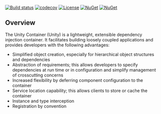 [![Build status](https://ci.appveyor.com/api/projects/status/s7s905q6xd6b2503/branch/master?svg=true)](https://ci.appveyor.com/project/unitycontainer/container/branch/master)
[![codecov](https://codecov.io/gh/unitycontainer/container/branch/master/graph/badge.svg)](https://codecov.io/gh/unitycontainer/container)
[![License](https://img.shields.io/badge/license-apache%202.0-60C060.svg)](https://github.com/IoC-Unity/Unity/blob/master/LICENSE)
[![NuGet](https://img.shields.io/nuget/dt/Unity.Container.svg)](https://www.nuget.org/packages/Unity.Container)
[![NuGet](https://img.shields.io/nuget/v/Unity.Container.svg)](https://www.nuget.org/packages/Unity.Container)


## Overview

The Unity Container (Unity) is a lightweight, extensible dependency injection container. It facilitates building loosely coupled applications and provides developers with the following advantages:

* Simplified object creation, especially for hierarchical object structures and dependencies
* Abstraction of requirements; this allows developers to specify dependencies at run time or in configuration and simplify management of crosscutting concerns
* Increased flexibility by deferring component configuration to the container
* Service location capability; this allows clients to store or cache the container
* Instance and type interception
* Registration by convention
